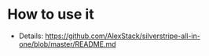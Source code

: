 # How to use it
- Details: https://github.com/AlexStack/silverstripe-all-in-one/blob/master/README.md